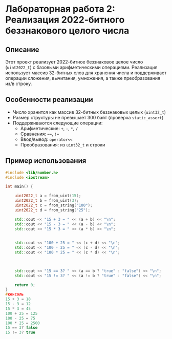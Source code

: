 # Лабораторная работа 2: Реализация 2022-битного беззнакового целого числа

## Описание

Этот проект реализует 2022-битное беззнаковое целое число (`uint2022_t`) с базовыми арифметическими операциями. Реализация использует массив 32-битных слов для хранения числа и поддерживает операции сложения, вычитания, умножения, а также преобразования из/в строку.

## Особенности реализации

- Число хранится как массив 32-битных беззнаковых целых (`uint32_t`)
- Размер структуры не превышает 300 байт (проверка `static_assert`)
- Поддерживаются следующие операции:
  - Арифметические: `+`, `-`, `*`, `/`
  - Сравнения: `==`, `!=`
  - Ввод/вывод: `operator<<`
  - Преобразования: из `uint32_t` и строки


## Пример использования

```cpp
#include <lib/number.h>
#include <iostream>

int main() {

    uint2022_t a = from_uint(15);
    uint2022_t b = from_uint(3);
    uint2022_t c = from_string("100");
    uint2022_t d = from_string("25");

    std::cout << "15 + 3 = " << (a + b) << "\n";
    std::cout << "15 - 3 = " << (a - b) << "\n";
    std::cout << "15 * 3 = " << (a * b) << "\n";
    

    std::cout << "100 + 25 = " << (c + d) << "\n";
    std::cout << "100 - 25 = " << (c - d) << "\n";
    std::cout << "100 * 25 = " << (c * d) << "\n";
    


    std::cout << "15 == 3? " << (a == b ? "true" : "false") << "\n";
    std::cout << "15 != 3? " << (a != b ? "true" : "false") << "\n";

    return 0;
}
#консоль
15 + 3 = 18
15 - 3 = 12
15 * 3 = 45
100 + 25 = 125
100 - 25 = 75
100 * 25 = 2500
15 == 3? false
15 != 3? true